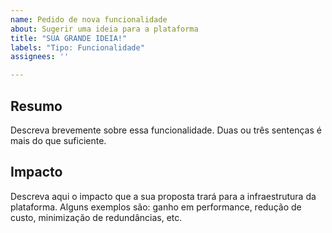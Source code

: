 ```yaml
---
name: Pedido de nova funcionalidade
about: Sugerir uma ideia para a plataforma
title: "SUA GRANDE IDEIA!"
labels: "Tipo: Funcionalidade"
assignees: ''

---
```


## Resumo

Descreva brevemente sobre essa funcionalidade. Duas ou três sentenças é mais do que suficiente.

## Impacto

Descreva aqui o impacto que a sua proposta trará para a infraestrutura da plataforma. Alguns exemplos são: ganho em performance, redução de custo, minimização de redundâncias, etc.
